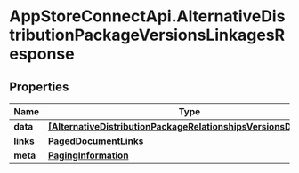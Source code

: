 # AppStoreConnectApi.AlternativeDistributionPackageVersionsLinkagesResponse

## Properties

Name | Type | Description | Notes
------------ | ------------- | ------------- | -------------
**data** | [**[AlternativeDistributionPackageRelationshipsVersionsDataInner]**](AlternativeDistributionPackageRelationshipsVersionsDataInner.md) |  | 
**links** | [**PagedDocumentLinks**](PagedDocumentLinks.md) |  | 
**meta** | [**PagingInformation**](PagingInformation.md) |  | [optional] 


